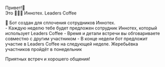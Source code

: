 Привет\!👋  
Это 🔵🔵🔵 Иннотех\. Leaders Coffee

🤖 Бот создан для сплочения сотрудников Иннотех\.  
\- Каждую неделю тебе будет предложен сотрудник Иннотех, который использует Leaders Coffee
\- Время и детали встречи вы обговариваете совместно с другим участником
\- В конце недели бот предложит участие в Leaders Coffee на следующей неделе\. Жеребьёвка участников пройдёт в понедельник

Приятных встреч и хорошего общения\!